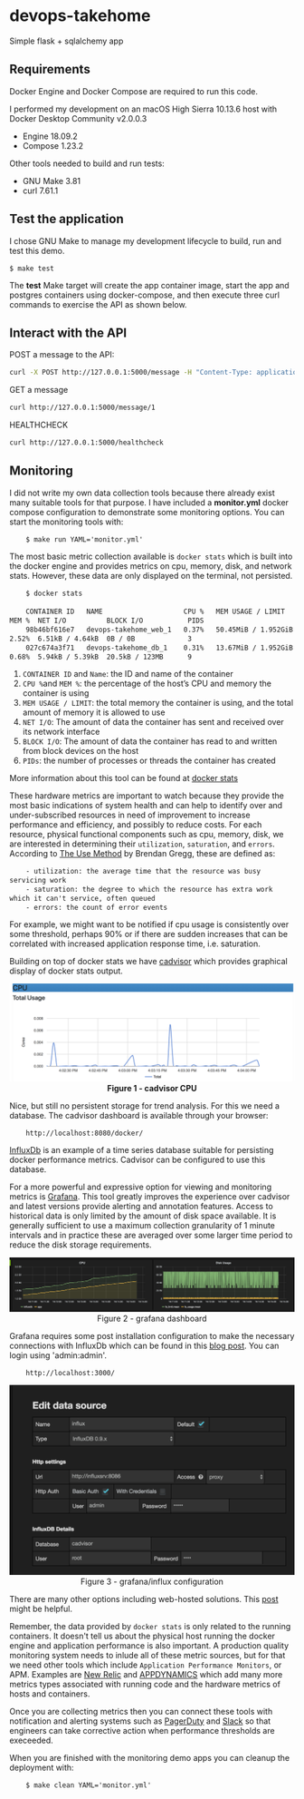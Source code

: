 # devops-takehome
Simple flask + sqlalchemy app

## Requirements
Docker Engine and Docker Compose are required to run this code.

I performed my development on an macOS High Sierra 10.13.6 host with Docker Desktop Community v2.0.0.3
- Engine 18.09.2
- Compose 1.23.2

Other tools needed to build and run tests:
- GNU Make 3.81
- curl 7.61.1

## Test the application
I chose GNU Make to manage my development lifecycle to build, run and test this demo.

    $ make test

The **test** Make target will create the app container image, start the app and postgres containers using docker-compose, and then execute three curl commands to exercise the API as shown below.


## Interact with the API
POST a message to the API:
```bash
curl -X POST http://127.0.0.1:5000/message -H "Content-Type: application/json" --data '{"message": "hi"}'
```

GET a message
```bash
curl http://127.0.0.1:5000/message/1
```

HEALTHCHECK
```bash
curl http://127.0.0.1:5000/healthcheck
```

## Monitoring
I did not write my own data collection tools because there already exist many suitable tools for that purpose. I have included a __monitor.yml__ docker compose configuration to demonstrate some monitoring options. You can start the monitoring tools with:

        $ make run YAML='monitor.yml'

The most basic metric collection available is `docker stats` which is built into the docker engine and provides metrics on cpu, memory, disk, and network stats.  However, these data are only displayed on the terminal, not persisted.

        $ docker stats

        CONTAINER ID   NAME                    CPU %   MEM USAGE / LIMIT     MEM %  NET I/O          BLOCK I/O           PIDS
        98b46bf616e7   devops-takehome_web_1   0.37%   50.45MiB / 1.952GiB   2.52%  6.51kB / 4.64kB  0B / 0B             3
        027c674a3f71   devops-takehome_db_1    0.31%   13.67MiB / 1.952GiB   0.68%  5.94kB / 5.39kB  20.5kB / 123MB      9

1. `CONTAINER ID` and `Name`: the ID and name of the container
1. `CPU %`and `MEM %`: the percentage of the host’s CPU and memory the container is using
1. `MEM USAGE / LIMIT`: the total memory the container is using, and the total amount of memory it is allowed to use
1. `NET I/O`: The amount of data the container has sent and received over its network interface
1. `BLOCK I/O`: The amount of data the container has read to and written from block devices on the host
1. `PIDs`: the number of processes or threads the container has created

More information about this tool can be found at [docker stats](https://docs.docker.com/engine/reference/commandline/stats/)

These hardware metrics are important to watch because they provide the most basic indications of system health and can help to identify over and under-subscribed resources in need of improvement to increase performance and efficiency, and possibly to reduce costs. For each resource, physical functional components such as cpu, memory, disk, we are interested in determining their `utilization`, `saturation`, and `errors`.
According to [The Use Method](http://www.brendangregg.com/usemethod.html) by Brendan Gregg, these are defined as:

        - utilization: the average time that the resource was busy servicing work
        - saturation: the degree to which the resource has extra work which it can't service, often queued
        - errors: the count of error events

For example, we might want to be notified if cpu usage is consistently over some threshold, perhaps 90% or if there are sudden increases that can be correlated with increased application response time, i.e. saturation.

Building on top of docker stats we have [cadvisor](https://hub.docker.com/r/google/cadvisor/) which provides graphical display of docker stats output.

<div align='center'>
<img src='./img/cadvisor.png' />
<b>Figure 1 - cadvisor CPU</b>
</div>

Nice, but still no persistent storage for trend analysis. For this we need a database. The cadvisor dashboard is available through your browser:

        http://localhost:8080/docker/


[InfluxDb](https://www.influxdata.com/) is an example of a time series database suitable for persisting docker performance metrics. Cadvisor can be configured to use this database.

For a more powerful and expressive option for viewing and monitoring metrics is [Grafana](https://grafana.com/). This tool greatly improves the experience over cadvisor and latest versions provide alerting and annotation features. Access to historical data is only limited by the amount of disk space available. It is generally sufficient to use a maximum collection granularity of 1 minute intervals and in practice these are averaged over some larger time period to reduce the disk storage requirements.

<div align='center'>
<img src='./img/grafana.png' />
Figure 2 - grafana dashboard
</div>

Grafana requires some post installation configuration to make the necessary connections with InfluxDb which can be found in this [blog post](https://www.brianchristner.io/how-to-setup-docker-monitoring/). You can login using 'admin:admin'.

        http://localhost:3000/

<div align='center'>
<img src='./img/grafana-config.png' />
Figure 3 - grafana/influx configuration
</div>

There are many other options including web-hosted solutions. This [post](https://code-maze.com/top-docker-monitoring-tools/) might be helpful.

Remember, the data provided by `docker stats` is only related to the running containers. It doesn't tell us about the physical host running the docker engine and application performance is also important. A production quality monitoring system needs to inlude all of these metric sources, but for that we need other tools which include `Application Performance Monitors`, or APM. Examples are [New Relic](https://newrelic.com/) and [APPDYNAMICS](https://www.appdynamics.com/) which add many more metrics types associated with running code and the hardware metrics of hosts and containers.

Once you are collecting metrics then you can connect these tools with notification and alerting systems such as [PagerDuty](https://www.pagerduty.com/) and [Slack](https://slack.com/) so that engineers can take corrective action when performance thresholds are execeeded.

When you are finished with the monitoring demo apps you can cleanup the deployment with:

        $ make clean YAML='monitor.yml'
